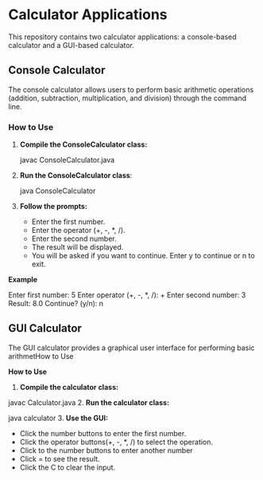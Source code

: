 # Calculator Applications

This repository contains two calculator applications: a console-based calculator and a GUI-based calculator.

## Console Calculator

The console calculator allows users to perform basic arithmetic operations (addition, subtraction, multiplication, and division) through the command line.

### How to Use

1. **Compile the ConsoleCalculator class:**

  
   javac ConsoleCalculator.java
   
2. **Run the ConsoleCalculator class**:

  
   java ConsoleCalculator
   
3. **Follow the prompts:**
   - Enter the first number.
   - Enter the operator (+, -, *, /).
   - Enter the second number.
   - The result will be displayed.
   - You will be asked if you want to continue. Enter y to continue or n to exit.

**Example**

 Enter first number:
 5
 Enter operator (+, -, *, /):
 +
 Enter second number:
 3
 Result: 8.0
 Continue? (y/n):
 n
## GUI Calculator

The GUI calculator provides a graphical user interface for performing basic arithmetHow to Use

**How to Use**

1. **Compile the calculator class:**

 javac Calculator.java
2. **Run the calculator class:**

 java calculator
3. **Use the GUI:**
   - Click the number buttons to enter the first number.
   - Click the operator buttons(+, -, *, /) to select the operation.
   - Click to the number buttons to enter another number
   - Click = to see the result.
   - Click the C to clear the input.
